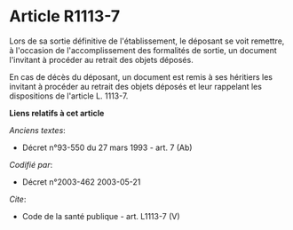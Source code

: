 # Article R1113-7

Lors de sa sortie définitive de l'établissement, le déposant se voit remettre, à l'occasion de l'accomplissement des
formalités de sortie, un document l'invitant à procéder au retrait des objets déposés. 

En cas de décès du déposant, un document est remis à ses héritiers les invitant à procéder au retrait des objets déposés et
leur rappelant les dispositions de l'article L. 1113-7.

**Liens relatifs à cet article**

_Anciens textes_:

  - Décret n°93-550 du 27 mars 1993 - art. 7 (Ab)

_Codifié par_:

  - Décret n°2003-462 2003-05-21

_Cite_:

  - Code de la santé publique - art. L1113-7 (V)
